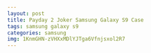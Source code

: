 ```yaml
---
layout: post
title: Payday 2 Joker Samsung Galaxy S9 Case
tags: samsung galaxy s9
categories: samsung
img: 1KnmGHN-zVHXxMDlYJTga6Vfnjsxol2R7
---
```

